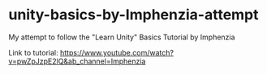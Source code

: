 # unity-basics-by-Imphenzia-attempt
My attempt to follow the "Learn Unity" Basics Tutorial by Imphenzia

Link to tutorial: https://www.youtube.com/watch?v=pwZpJzpE2lQ&ab_channel=Imphenzia
